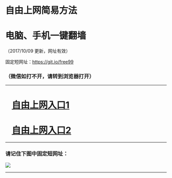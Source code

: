 ﻿# 自由上网简易方法

# 电脑、手机一键翻墙

（2017/10/09 更新，网址有效）

固定短网址：https://git.io/free99

### （微信如打不开，请转到浏览器打开）


***





# &nbsp;&nbsp; <a href="http://ft3024823616.fwq-tz-1001.info/fwqtz01.html?t=10090012473 " target="_blank">自由上网入口1</a>
# &nbsp;&nbsp; <a href="http://ft2261320074.fwq-tz-1002.info/fwqtz02.html?t=100900116713 " target="_blank">自由上网入口2</a>
***

### 请记住下图中固定短网址：

<img src="https://s3-us-west-2.amazonaws.com/fwq-1001/yjfq-20170905okok.png" /> 


***


